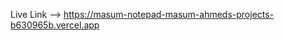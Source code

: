 Live Link --> https://masum-notepad-masum-ahmeds-projects-b630965b.vercel.app                    
  
